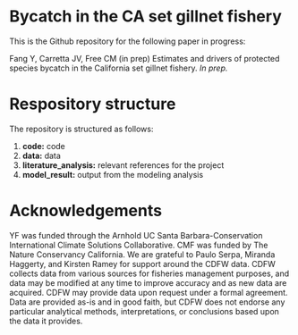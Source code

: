 # Bycatch in the CA set gillnet fishery

This is the Github repository for the following paper in progress:

Fang Y, Carretta JV, Free CM (in prep) Estimates and drivers of protected species bycatch in the California set gillnet fishery. _In prep._

# Respository structure

The repository is structured as follows:

1. **code:** code
2. **data:** data
3. **literature_analysis:** relevant references for the project
4. **model_result:** output from the modeling analysis

# Acknowledgements

YF was funded through the Arnhold UC Santa Barbara-Conservation International Climate Solutions Collaborative. CMF was funded by The Nature Conservancy California. We are grateful to Paulo Serpa, Miranda Haggerty, and Kirsten Ramey for support around the CDFW data. CDFW collects data from various sources for fisheries management purposes, and data may be modified at any time to improve accuracy and as new data are acquired. CDFW may provide data upon request under a formal agreement. Data are provided as-is and in good faith, but CDFW does not endorse any particular analytical methods, interpretations, or conclusions based upon the data it provides. 

